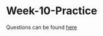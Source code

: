 # Week-10-Practice

Questions can be found [here](https://docs.google.com/document/d/1OFfEwf8ljGUU0mD579pen9dVnXPENjKkjrVUVEH0zIY/edit?usp=sharing)
